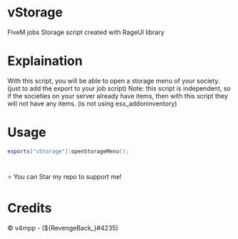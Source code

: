 # vStorage
FiveM jobs Storage script created with RageUI library

# Explaination
With this script, you will be able to open a storage menu of your society. (just to add the export to your job script)
Note: this script is independent, so if the societies on your server already have items, then with this script they will not have any items. (is not using esx_addoninventory)

# Usage
```lua
exports["vStorage"]:openStorageMenu();
```

#
⭐ You can Star my repo to support me!

# Credits
© v4mpp - (${RevengeBack_}#4235)
